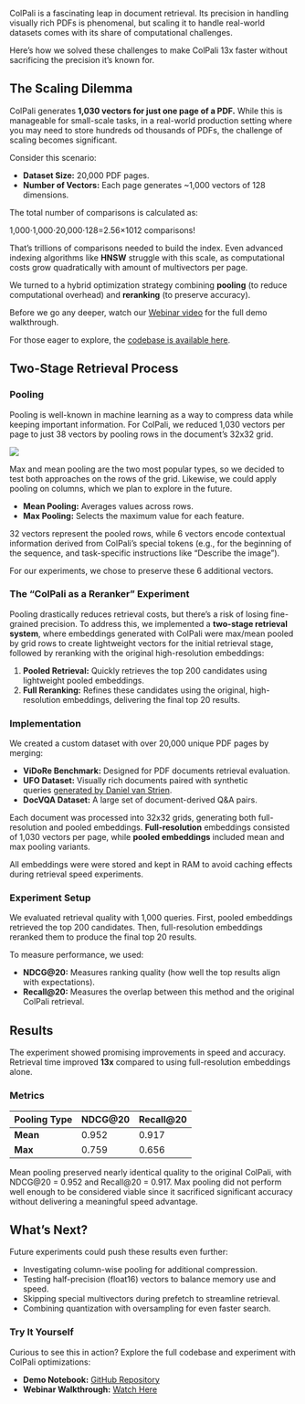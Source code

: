 
ColPali is a fascinating leap in document retrieval. Its precision in handling visually rich PDFs is phenomenal, but scaling it to handle real-world datasets comes with its share of computational challenges.

Here’s how we solved these challenges to make ColPali 13x faster without sacrificing the precision it’s known for.

## [](https://qdrant.tech/blog/colpali-qdrant-optimization/#the-scaling-dilemma)The Scaling Dilemma

ColPali generates **1,030 vectors for just one page of a PDF.** While this is manageable for small-scale tasks, in a real-world production setting where you may need to store hundreds od thousands of PDFs, the challenge of scaling becomes significant.

Consider this scenario:

- **Dataset Size:** 20,000 PDF pages.
- **Number of Vectors:** Each page generates ~1,000 vectors of 128 dimensions.

The total number of comparisons is calculated as:

1,000⋅1,000⋅20,000⋅128=2.56×1012 comparisons!

That’s trillions of comparisons needed to build the index. Even advanced indexing algorithms like **HNSW** struggle with this scale, as computational costs grow quadratically with amount of multivectors per page.

We turned to a hybrid optimization strategy combining **pooling** (to reduce computational overhead) and **reranking** (to preserve accuracy).

Before we go any deeper, watch our [Webinar video](https://www.youtube.com/live/_h6SN1WwnLs?si=n8gwiIjJ5dnfucXC) for the full demo walkthrough.

For those eager to explore, the [codebase is available here](https://github.com/qdrant/demo-colpali-optimized).

## [](https://qdrant.tech/blog/colpali-qdrant-optimization/#two-stage-retrieval-process)Two-Stage Retrieval Process

### [](https://qdrant.tech/blog/colpali-qdrant-optimization/#pooling)Pooling

Pooling is well-known in machine learning as a way to compress data while keeping important information. For ColPali, we reduced 1,030 vectors per page to just 38 vectors by pooling rows in the document’s 32x32 grid.

![](https://qdrant.tech/blog/colpali-optimization/rows.png)

Max and mean pooling are the two most popular types, so we decided to test both approaches on the rows of the grid. Likewise, we could apply pooling on columns, which we plan to explore in the future.

- **Mean Pooling:** Averages values across rows.
- **Max Pooling:** Selects the maximum value for each feature.

32 vectors represent the pooled rows, while 6 vectors encode contextual information derived from ColPali’s special tokens (e.g., for the beginning of the sequence, and task-specific instructions like “Describe the image”).

For our experiments, we chose to preserve these 6 additional vectors.

### [](https://qdrant.tech/blog/colpali-qdrant-optimization/#the-colpali-as-a-reranker-experiment)The “ColPali as a Reranker” Experiment

Pooling drastically reduces retrieval costs, but there’s a risk of losing fine-grained precision. To address this, we implemented a **two-stage retrieval system**, where embeddings generated with ColPali were max/mean pooled by grid rows to create lightweight vectors for the initial retrieval stage, followed by reranking with the original high-resolution embeddings:

1. **Pooled Retrieval:** Quickly retrieves the top 200 candidates using lightweight pooled embeddings.
2. **Full Reranking:** Refines these candidates using the original, high-resolution embeddings, delivering the final top 20 results.

### [](https://qdrant.tech/blog/colpali-qdrant-optimization/#implementation)Implementation

We created a custom dataset with over 20,000 unique PDF pages by merging:

- **ViDoRe Benchmark:** Designed for PDF documents retrieval evaluation.
- **UFO Dataset:** Visually rich documents paired with synthetic queries [generated by Daniel van Strien](https://huggingface.co/datasets/davanstrien/ufo-ColPali).
- **DocVQA Dataset:** A large set of document-derived Q&A pairs.

Each document was processed into 32x32 grids, generating both full-resolution and pooled embeddings. **Full-resolution** embeddings consisted of 1,030 vectors per page, while **pooled embeddings** included mean and max pooling variants.

All embeddings were were stored and kept in RAM to avoid caching effects during retrieval speed experiments.

### [](https://qdrant.tech/blog/colpali-qdrant-optimization/#experiment-setup)Experiment Setup

We evaluated retrieval quality with 1,000 queries. First, pooled embeddings retrieved the top 200 candidates. Then, full-resolution embeddings reranked them to produce the final top 20 results.

To measure performance, we used:

- **NDCG@20:** Measures ranking quality (how well the top results align with expectations).
- **Recall@20:** Measures the overlap between this method and the original ColPali retrieval.

## [](https://qdrant.tech/blog/colpali-qdrant-optimization/#results)Results

The experiment showed promising improvements in speed and accuracy. Retrieval time improved **13x** compared to using full-resolution embeddings alone.

### [](https://qdrant.tech/blog/colpali-qdrant-optimization/#metrics)Metrics

|Pooling Type|NDCG@20|Recall@20|
|---|---|---|
|**Mean**|0.952|0.917|
|**Max**|0.759|0.656|

Mean pooling preserved nearly identical quality to the original ColPali, with NDCG@20 = 0.952 and Recall@20 = 0.917. Max pooling did not perform well enough to be considered viable since it sacrificed significant accuracy without delivering a meaningful speed advantage.

## [](https://qdrant.tech/blog/colpali-qdrant-optimization/#whats-next)What’s Next?

Future experiments could push these results even further:

- Investigating column-wise pooling for additional compression.
- Testing half-precision (float16) vectors to balance memory use and speed.
- Skipping special multivectors during prefetch to streamline retrieval.
- Combining quantization with oversampling for even faster search.

### [](https://qdrant.tech/blog/colpali-qdrant-optimization/#try-it-yourself)Try It Yourself

Curious to see this in action? Explore the full codebase and experiment with ColPali optimizations:

- **Demo Notebook:** [GitHub Repository](https://github.com/qdrant/demo-colpali-optimized)
- **Webinar Walkthrough:** [Watch Here](https://www.youtube.com/live/_h6SN1WwnLs?si=n8gwiIjJ5dnfucXC)
